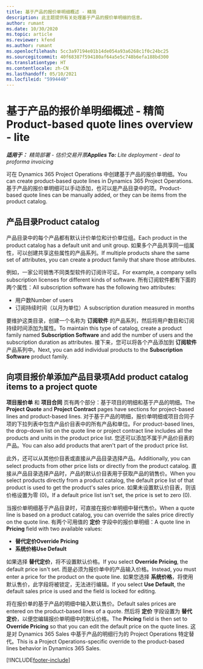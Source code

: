 ```yaml
---
title: 基于产品的报价单明细概述 - 精简
description: 此主题提供有关处理基于产品的报价单明细的信息。
author: rumant
ms.date: 10/30/2020
ms.topic: article
ms.reviewer: kfend
ms.author: rumant
ms.openlocfilehash: 5cc3a97194e01b14de054a93a6268c1f0c24bc25
ms.sourcegitcommit: 40f68387f594180af64a5e5c748b6efa188bd300
ms.translationtype: HT
ms.contentlocale: zh-CN
ms.lasthandoff: 05/10/2021
ms.locfileid: "5994440"
---
```

# <a name="product-based-quote-lines-overview---lite"></a><span data-ttu-id="bbde7-103">基于产品的报价单明细概述 - 精简</span><span class="sxs-lookup"><span data-stu-id="bbde7-103">Product-based quote lines overview - lite</span></span>

<span data-ttu-id="bbde7-104">_**适用于：** 精简部署 - 估价交易开票_</span><span class="sxs-lookup"><span data-stu-id="bbde7-104">_**Applies To:** Lite deployment - deal to proforma invoicing_</span></span>

<span data-ttu-id="bbde7-105">可在 Dynamics 365 Project Operations 中创建基于产品的报价单明细。</span><span class="sxs-lookup"><span data-stu-id="bbde7-105">You can create product-based quote lines in Dynamics 365 Project Operations.</span></span> <span data-ttu-id="bbde7-106">基于产品的报价单明细可以手动添加，也可以是产品目录中的项。</span><span class="sxs-lookup"><span data-stu-id="bbde7-106">Product-based quote lines can be manually added, or they can be items from the product catalog.</span></span>

## <a name="product-catalog"></a><span data-ttu-id="bbde7-107">产品目录</span><span class="sxs-lookup"><span data-stu-id="bbde7-107">Product catalog</span></span>

<span data-ttu-id="bbde7-108">产品目录中的每个产品都有默认计价单位和计价单位组。</span><span class="sxs-lookup"><span data-stu-id="bbde7-108">Each product in the product catalog has a default unit and unit group.</span></span> <span data-ttu-id="bbde7-109">如果多个产品共享同一组属性，可以创建共享这些属性的产品系列。</span><span class="sxs-lookup"><span data-stu-id="bbde7-109">If multiple products share the same set of attributes, you can create a product family that share those attributes.</span></span> 

<span data-ttu-id="bbde7-110">例如，一家公司销售不同类型软件的订阅许可证。</span><span class="sxs-lookup"><span data-stu-id="bbde7-110">For example, a company sells subscription licenses for different kinds of software.</span></span> <span data-ttu-id="bbde7-111">所有订阅软件都有下面的两个属性：</span><span class="sxs-lookup"><span data-stu-id="bbde7-111">All subscription software has the following two attributes:</span></span>

- <span data-ttu-id="bbde7-112">用户数</span><span class="sxs-lookup"><span data-stu-id="bbde7-112">Number of users</span></span>
- <span data-ttu-id="bbde7-113">订阅持续时间（以月为单位）</span><span class="sxs-lookup"><span data-stu-id="bbde7-113">A subscription duration measured in months</span></span>

<span data-ttu-id="bbde7-114">要维护这类目录，创建一个名称为 **订阅软件** 的产品系列，然后将用户数目和订阅持续时间添加为属性。</span><span class="sxs-lookup"><span data-stu-id="bbde7-114">To maintain this type of catalog, create a product family named **Subscription Software** and add the number of users and the subscription duration as attributes.</span></span> <span data-ttu-id="bbde7-115">接下来，您可以将各个产品添加到 **订阅软件** 产品系列中。</span><span class="sxs-lookup"><span data-stu-id="bbde7-115">Next, you can add individual products to the **Subscription Software** product family.</span></span>

## <a name="add-product-catalog-items-to-a-project-quote"></a><span data-ttu-id="bbde7-116">向项目报价单添加产品目录项</span><span class="sxs-lookup"><span data-stu-id="bbde7-116">Add product catalog items to a project quote</span></span>

<span data-ttu-id="bbde7-117">**项目报价单** 和 **项目合同** 页有两个部分：基于项目的明细和基于产品的明细。</span><span class="sxs-lookup"><span data-stu-id="bbde7-117">The **Project Quote** and **Project Contract** pages have sections for project-based lines and product-based lines.</span></span> <span data-ttu-id="bbde7-118">对于基于产品的明细，报价单明细或项目合同子项的下拉列表中包含产品价目表中的所有产品和单位。</span><span class="sxs-lookup"><span data-stu-id="bbde7-118">For product-based lines, the drop-down list on the quote line or project contract line includes all the products and units in the product price list.</span></span> <span data-ttu-id="bbde7-119">您还可以添加不属于产品价目表的产品。</span><span class="sxs-lookup"><span data-stu-id="bbde7-119">You can also add products that aren't part of the product price list.</span></span>

<span data-ttu-id="bbde7-120">此外，还可以从其他价目表或直接从产品目录选择产品。</span><span class="sxs-lookup"><span data-stu-id="bbde7-120">Additionally, you can select products from other price lists or directly from the product catalog.</span></span> <span data-ttu-id="bbde7-121">直接从产品目录选择产品时，产品的默认价目表用于获取产品的销售价。</span><span class="sxs-lookup"><span data-stu-id="bbde7-121">When you select products directly from a product catalog, the default price list of that product is used to get the product's sales price.</span></span> <span data-ttu-id="bbde7-122">如果未设置默认价目表，则该价格设置为零 (0)。</span><span class="sxs-lookup"><span data-stu-id="bbde7-122">If a default price list isn't set, the price is set to zero (0).</span></span>

<span data-ttu-id="bbde7-123">当报价单明细基于产品目录时，可直接在报价单明细中替代售价。</span><span class="sxs-lookup"><span data-stu-id="bbde7-123">When a quote line is based on a product catalog, you can override the sales price directly on the quote line.</span></span> <span data-ttu-id="bbde7-124">有两个可用值的 **定价** 字段中的报价单明细：</span><span class="sxs-lookup"><span data-stu-id="bbde7-124">A quote line in **Pricing** field with two available values:</span></span>

- <span data-ttu-id="bbde7-125">**替代定价**</span><span class="sxs-lookup"><span data-stu-id="bbde7-125">**Override Pricing**</span></span>
- <span data-ttu-id="bbde7-126">**系统价格**</span><span class="sxs-lookup"><span data-stu-id="bbde7-126">**Use Default**</span></span>

<span data-ttu-id="bbde7-127">如果选择 **替代定价**，将不设置默认价格。</span><span class="sxs-lookup"><span data-stu-id="bbde7-127">If you select **Override Pricing**, the default price isn't set.</span></span> <span data-ttu-id="bbde7-128">而是必须为报价单中的产品输入价格。</span><span class="sxs-lookup"><span data-stu-id="bbde7-128">Instead, you must enter a price for the product on the quote line.</span></span> <span data-ttu-id="bbde7-129">如果您选择 **系统价格**，将使用默认售价，此字段将被锁定，无法进行编辑。</span><span class="sxs-lookup"><span data-stu-id="bbde7-129">If you select **Use Default**, the default sales price is used and the field is locked for editing.</span></span>

<span data-ttu-id="bbde7-130">将在报价单的基于产品的明细中输入默认售价。</span><span class="sxs-lookup"><span data-stu-id="bbde7-130">Default sales prices are entered on the product-based lines of a quote.</span></span> <span data-ttu-id="bbde7-131">然后将 **定价** 字段设置为 **替代定价**，以便您编辑报价单明细中的默认价格。</span><span class="sxs-lookup"><span data-stu-id="bbde7-131">The **Pricing** field is then set to **Override Pricing** so that you can edit the default price on the quote lines.</span></span> <span data-ttu-id="bbde7-132">这是对 Dynamics 365 Sales 中基于产品的明细行为的 Project Operations 特定替代。</span><span class="sxs-lookup"><span data-stu-id="bbde7-132">This is a Project Operations-specific override to the product-based lines behavior in Dynamics 365 Sales.</span></span>


[!INCLUDE[footer-include](../../includes/footer-banner.md)]